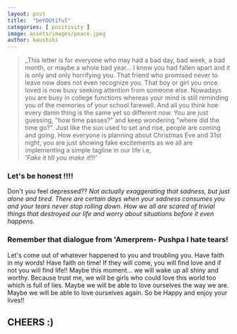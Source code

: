 ```yaml
---
layout: post
title:  "beYOUtiful"
categories: [ positivity ]
image: assets/images/peace.jpeg
author: kaushiki
---
```


>_This letter is for everyone who may had a bad day,  bad week, a bad month, or maybe a whole bad year... I know you had fallen apart and it is only and only horrifying you. That friend who promised never to leave now does not even recognize you. 
    That boy or girl you once loved is now busy seeking attention from someone else. Nowadays you are busy in college functions whereas your mind is still reminding you of the memories of your school farewell. And all you think hoe every damn thing is the same yet so different now. You are just guessing, "how time passes?" and keep wondering "where did the time go?".
Just like the sun used to set and rise, people are coming and going. How everyone is planning about Christmas Eve and 31st night, you are just showing fake excitements as we all are implementing a simple tagline in our life i.e,  
             *'Fake it till you make it!!!'*
### Let's be honest !!!!
Don't you feel depressed??
   *Not actually exaggerating that sadness, but just alone and tired. There are certain days when your sadness consumes you and your tears never stop rolling down. How we all are scared of trivial things that destroyed our life and worry about situations before it even happens.*
### Remember that dialogue from 'Amerprem- Pushpa I hate tears!
   Let's come out of whatever happened to you and troubling you. Have faith in my words!
Have faith on time! If they will come, you will find love and if not you will find life!!
    Maybe this moment... we will wake up all shiny and worthy. Because trust me, we will be girls who could love this world too which is full of lies. Maybe we will be able to love ourselves the way we are. 
Maybe we will be able to love ourselves again.
   So be Happy and enjoy your lives!!
  ## CHEERS :)

